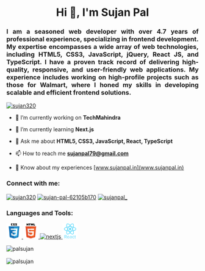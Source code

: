 <h1 align="center">Hi 👋, I'm Sujan Pal</h1>
<h3 align="justify">I am a seasoned web developer with over 4.7 years of professional experience, specializing in frontend development. My expertise encompasses a wide array of web technologies, including HTML5, CSS3, JavaScript, jQuery, React JS, and TypeScript. I have a proven track record of delivering high-quality, responsive, and user-friendly web applications. My experience includes working on high-profile projects such as those for Walmart, where I honed my skills in developing scalable and efficient frontend solutions.</h3>

<p align="left"> <a href="https://twitter.com/sujan320" target="blank"><img src="https://img.shields.io/twitter/follow/sujan320?logo=twitter&style=for-the-badge" alt="sujan320" /></a> </p>

- 🔭 I’m currently working on **TechMahindra**

- 🌱 I’m currently learning **Next.js**

- 💬 Ask me about **HTML5, CSS3, JavaScript, React, TypeScript**

- 📫 How to reach me **sujanpal79@gmail.com**

- 📄 Know about my experiences [www.sujanpal.in](www.sujanpal.in)

<h3 align="left">Connect with me:</h3>
<p align="left">
<a href="https://twitter.com/sujan320" target="blank"><img align="center" src="https://raw.githubusercontent.com/rahuldkjain/github-profile-readme-generator/master/src/images/icons/Social/twitter.svg" alt="sujan320" height="30" width="40" /></a>
<a href="https://linkedin.com/in/sujan-pal-62105b170" target="blank"><img align="center" src="https://raw.githubusercontent.com/rahuldkjain/github-profile-readme-generator/master/src/images/icons/Social/linked-in-alt.svg" alt="sujan-pal-62105b170" height="30" width="40" /></a>
<a href="https://instagram.com/sujanpal_" target="blank"><img align="center" src="https://raw.githubusercontent.com/rahuldkjain/github-profile-readme-generator/master/src/images/icons/Social/instagram.svg" alt="sujanpal_" height="30" width="40" /></a>
</p>

<h3 align="left">Languages and Tools:</h3>
<p align="left"> <a href="https://www.w3schools.com/css/" target="_blank" rel="noreferrer"> <img src="https://raw.githubusercontent.com/devicons/devicon/master/icons/css3/css3-original-wordmark.svg" alt="css3" width="40" height="40"/> </a> <a href="https://www.w3.org/html/" target="_blank" rel="noreferrer"> <img src="https://raw.githubusercontent.com/devicons/devicon/master/icons/html5/html5-original-wordmark.svg" alt="html5" width="40" height="40"/> </a> <a href="https://nextjs.org/" target="_blank" rel="noreferrer"> <img src="https://cdn.worldvectorlogo.com/logos/nextjs-2.svg" alt="nextjs" width="40" height="40"/> </a> <a href="https://reactjs.org/" target="_blank" rel="noreferrer"> <img src="https://raw.githubusercontent.com/devicons/devicon/master/icons/react/react-original-wordmark.svg" alt="react" width="40" height="40"/> </a> </p>

<p><img align="center" src="https://github-readme-stats.vercel.app/api/top-langs?username=palsujan&show_icons=true&locale=en&layout=compact" alt="palsujan" /></p>

<p><img align="center" src="https://github-readme-streak-stats.herokuapp.com/?user=palsujan&" alt="palsujan" /></p>
